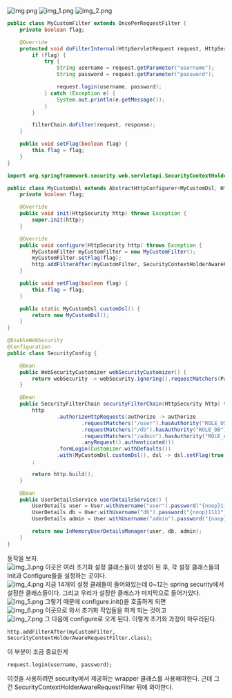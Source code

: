 ![img.png](img.png)
![img_1.png](img_1.png)
![img_2.png](img_2.png)
```java
public class MyCustomFilter extends OncePerRequestFilter {
    private boolean flag;

    @Override
    protected void doFilterInternal(HttpServletRequest request, HttpServletResponse response, FilterChain filterChain) throws ServletException, IOException {
        if (flag) {
            try {
                String username = request.getParameter("username");
                String password = request.getParameter("password");

                request.login(username, password);
            } catch (Exception e) {
                System.out.println(e.getMessage());
            }
        }

        filterChain.doFilter(request, response);
    }

    public void setFlag(boolean flag) {
        this.flag = flag;
    }
}

```

```java
import org.springframework.security.web.servletapi.SecurityContextHolderAwareRequestFilter;

public class MyCustomDsl extends AbstractHttpConfigurer<MyCustomDsl, HttpSecurity> {
    private boolean flag;

    @Override
    public void init(HttpSecurity http) throws Exception {
        super.init(http);
    }

    @Override
    public void configure(HttpSecurity http) throws Exception {
        MyCustomFilter myCustomFilter = new MyCustomFilter();
        myCustomFilter.setFlag(flag);
        http.addFilterAfter(myCustomFilter, SecurityContextHolderAwareRequestFilter.class);
    }

    public void setFlag(boolean flag) {
        this.flag = flag;
    }

    public static MyCustomDsl customDsl() {
        return new MyCustomDsl();
    }
}
```

```java
@EnableWebSecurity
@Configuration
public class SecurityConfig {

    @Bean
    public WebSecurityCustomizer webSecurityCustomizer() {
        return webSecurity -> webSecurity.ignoring().requestMatchers(PathRequest.toStaticResources().atCommonLocations());
    }

    @Bean
    public SecurityFilterChain securityFilterChain(HttpSecurity http) throws Exception {
        http
                .authorizeHttpRequests(authorize -> authorize
                        .requestMatchers("/user").hasAuthority("ROLE_USER")
                        .requestMatchers("/db").hasAuthority("ROLE_DB")
                        .requestMatchers("/admin").hasAuthority("ROLE_ADMIN")
                        .anyRequest().authenticated())
                .formLogin(Customizer.withDefaults())
                .with(MyCustomDsl.customDsl(), dsl -> dsl.setFlag(true))
        ;

        return http.build();
    }

    @Bean
    public UserDetailsService userDetailsService() {
        UserDetails user = User.withUsername("user").password("{noop}1111").roles("USER").build();
        UserDetails db = User.withUsername("db").password("{noop}1111").roles("DB").build();
        UserDetails admin = User.withUsername("admin").password("{noop}1111").roles("ADMIN", "SECURE").build();

        return new InMemoryUserDetailsManager(user, db, admin);
    }
}
```
동작을 보자. <br>
![img_3.png](img_3.png)
이곳은 여러 초기화 설정 클래스들이 생성이 된 후, 각 설정 클래스들의 Init과 Configure들을 설정하는 곳이다. <br>
![img_4.png](img_4.png)
지금 14개의 설정 클래들이 들어와있는데 0~12는 spring security에서 설정한 클래스들이다. 그리고 우리가 설정한 클래스가 마지막으로 들어가있다.<br>
![img_5.png](img_5.png)
그렇기 때문에 configure.init()을 호출하게 되면 <br>
![img_6.png](img_6.png)
이곳으로 와서 초기화 작업들을 하게 되는 것이고 <br>
![img_7.png](img_7.png)
그 다음에 configure로 오게 된다. 이렇게 초기화 과정이 마무리된다. <br>
```
http.addFilterAfter(myCustomFilter, SecurityContextHolderAwareRequestFilter.class);
```
이 부분이 조금 중요한게 
```
request.login(username, password);
```
이것을 사용하려면 security에서 제공하는 wrapper 클래스를 사용해야한다. 근데 그건 SecurityContextHolderAwareRequestFilter 뒤에 와야한다. <Br>


